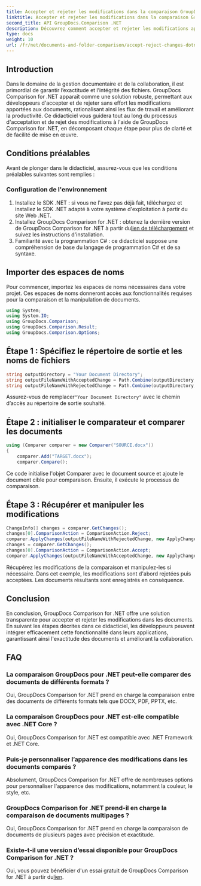 ```yaml
---
title: Accepter et rejeter les modifications dans la comparaison GroupDocs pour .NET
linktitle: Accepter et rejeter les modifications dans la comparaison GroupDocs pour .NET
second_title: API GroupDocs.Comparison .NET
description: Découvrez comment accepter et rejeter les modifications apportées aux documents à l'aide de GroupDocs Comparison for .NET. Rationalisez vos flux de travail documentaires sans effort.
type: docs
weight: 10
url: /fr/net/documents-and-folder-comparison/accept-reject-changes-dotnet/
---
```

## Introduction
Dans le domaine de la gestion documentaire et de la collaboration, il est primordial de garantir l’exactitude et l’intégrité des fichiers. GroupDocs Comparison for .NET apparaît comme une solution robuste, permettant aux développeurs d'accepter et de rejeter sans effort les modifications apportées aux documents, rationalisant ainsi les flux de travail et améliorant la productivité. Ce didacticiel vous guidera tout au long du processus d'acceptation et de rejet des modifications à l'aide de GroupDocs Comparison for .NET, en décomposant chaque étape pour plus de clarté et de facilité de mise en œuvre.
## Conditions préalables
Avant de plonger dans le didacticiel, assurez-vous que les conditions préalables suivantes sont remplies :
### Configuration de l'environnement
1. Installez le SDK .NET : si vous ne l'avez pas déjà fait, téléchargez et installez le SDK .NET adapté à votre système d'exploitation à partir du site Web .NET.
2.  Installez GroupDocs Comparison for .NET : obtenez la dernière version de GroupDocs Comparison for .NET à partir du[lien de téléchargement](https://releases.groupdocs.com/comparison/net/) et suivez les instructions d'installation.
3. Familiarité avec la programmation C# : ce didacticiel suppose une compréhension de base du langage de programmation C# et de sa syntaxe.

## Importer des espaces de noms
Pour commencer, importez les espaces de noms nécessaires dans votre projet. Ces espaces de noms donneront accès aux fonctionnalités requises pour la comparaison et la manipulation de documents.

```csharp
using System;
using System.IO;
using GroupDocs.Comparison;
using GroupDocs.Comparison.Result;
using GroupDocs.Comparison.Options;
```
## Étape 1 : Spécifiez le répertoire de sortie et les noms de fichiers
```csharp
string outputDirectory = "Your Document Directory";
string outputFileNameWithAcceptedChange = Path.Combine(outputDirectory, "RESULT_WITH_ACCEPTED_CHANGE.docx");
string outputFileNameWithRejectedChange = Path.Combine(outputDirectory, "RESULT_WITH_REJECTED_CHANGE.docx");
```
 Assurez-vous de remplacer`"Your Document Directory"` avec le chemin d’accès au répertoire de sortie souhaité.
## Étape 2 : initialiser le comparateur et comparer les documents
```csharp
using (Comparer comparer = new Comparer("SOURCE.docx"))
{
    comparer.Add("TARGET.docx");
    comparer.Compare();
```
Ce code initialise l'objet Comparer avec le document source et ajoute le document cible pour comparaison. Ensuite, il exécute le processus de comparaison.
## Étape 3 : Récupérer et manipuler les modifications
```csharp
ChangeInfo[] changes = comparer.GetChanges();
changes[0].ComparisonAction = ComparisonAction.Reject;
comparer.ApplyChanges(outputFileNameWithRejectedChange, new ApplyChangeOptions { Changes = changes, SaveOriginalState = true });
changes = comparer.GetChanges();
changes[0].ComparisonAction = ComparisonAction.Accept;
comparer.ApplyChanges(outputFileNameWithAcceptedChange, new ApplyChangeOptions { Changes = changes });
```
Récupérez les modifications de la comparaison et manipulez-les si nécessaire. Dans cet exemple, les modifications sont d'abord rejetées puis acceptées. Les documents résultants sont enregistrés en conséquence.

## Conclusion
En conclusion, GroupDocs Comparison for .NET offre une solution transparente pour accepter et rejeter les modifications dans les documents. En suivant les étapes décrites dans ce didacticiel, les développeurs peuvent intégrer efficacement cette fonctionnalité dans leurs applications, garantissant ainsi l'exactitude des documents et améliorant la collaboration.
## FAQ
### La comparaison GroupDocs pour .NET peut-elle comparer des documents de différents formats ?
Oui, GroupDocs Comparison for .NET prend en charge la comparaison entre des documents de différents formats tels que DOCX, PDF, PPTX, etc.
### La comparaison GroupDocs pour .NET est-elle compatible avec .NET Core ?
Oui, GroupDocs Comparison for .NET est compatible avec .NET Framework et .NET Core.
### Puis-je personnaliser l’apparence des modifications dans les documents comparés ?
Absolument, GroupDocs Comparison for .NET offre de nombreuses options pour personnaliser l'apparence des modifications, notamment la couleur, le style, etc.
### GroupDocs Comparison for .NET prend-il en charge la comparaison de documents multipages ?
Oui, GroupDocs Comparison for .NET prend en charge la comparaison de documents de plusieurs pages avec précision et exactitude.
### Existe-t-il une version d’essai disponible pour GroupDocs Comparison for .NET ?
 Oui, vous pouvez bénéficier d'un essai gratuit de GroupDocs Comparison for .NET à partir du[lien](https://releases.groupdocs.com/).